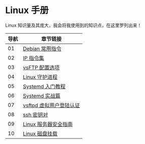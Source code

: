 # Linux 手册

Linux 知识量及其庞大，我会将我使用到的知识点，在这里罗列出来！

| 导航 | 章节链接                                                  |
| ---- | --------------------------------------------------------- |
| 01   | [Debian 常用指令](./01-Debian常用指令.md)                 |
| 02   | [IP 指令集](./02-ip指令集.md)                             |
| 03   | [vsFTP 配置选项](./03-vsftpd.conf选项说明.md)             |
| 04   | [Linux 守护进程](./04-linux守护进程.md)                   |
| 05   | [Systemd 入门教程](./05-systemd入门教程.md)               |
| 06   | [Systemd 实战篇](./06-systemd实战篇.md)                   |
| 07   | [vsftpd 虚拟用户登陆认证](./07-vsftpd虚拟用户登陆认证.md) |
| 08   | [ssh 密钥对](./08-ssh密钥对.md)                           |
| 09   | [Linux 服务器安全指南](./09-Linux服务器安全指南.md)       |
| 10   | [Linux 磁盘挂载](./10-Linux磁盘挂载.md)                   |
